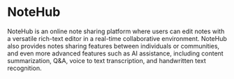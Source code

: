 # NoteHub
 NoteHub is an online note sharing platform where users can edit notes with a versatile rich-text editor in a real-time collaborative environment. NoteHub also provides notes sharing features between individuals or communities, and even more advanced features such as AI assistance, including content summarization, Q&A, voice to text transcription, and handwritten text recognition.
